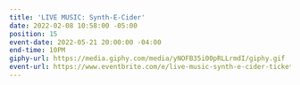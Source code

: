 ```yaml
---
title: 'LIVE MUSIC: Synth-E-Cider'
date: 2022-02-08 10:58:00 -05:00
position: 15
event-date: 2022-05-21 20:00:00 -04:00
end-time: 10PM
giphy-url: https://media.giphy.com/media/yNOFB35i00pRLLrmdI/giphy.gif
event-url: https://www.eventbrite.com/e/live-music-synth-e-cider-tickets-311897552977
---
```


